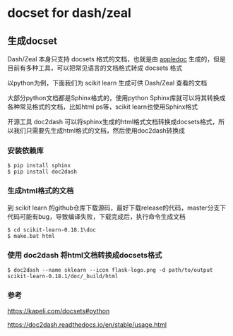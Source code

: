 # docset for dash/zeal



## 生成docset

Dash/Zeal 本身只支持 docsets 格式的文档，也就是由 [appledoc](http://gentlebytes.com/appledoc/) 生成的，但是目前有多种工具，可以把常见语言的文档格式转成 docsets 格式

以python为例，下面我们为 scikit learn 生成可供 Dash/Zeal 查看的文档

大部分python文档都是Sphinx格式的，使用python Sphinx库就可以将其转换成各种常见格式的文档，比如html ps等，scikit learn也使用Sphinx格式

开源工具 doc2dash 可以将sphinx生成的html格式文档转换成docsets格式，所以我们只需要先生成html格式的文档，然后使用doc2dash转换成



###  安装依赖库

```
$ pip install sphinx
$ pip install doc2dash
```



### 生成html格式的文档

到 scikit learn 的github仓库下载源码，最好下载release的代码，master分支下代码可能有bug，导致编译失败，下载完成后，执行命令生成文档

```shell
$ cd scikit-learn-0.18.1\doc
$ make.bat html
```



### 使用 doc2dash 将html文档转换成docsets格式

 ```shell
$ doc2dash --name sklearn --icon flask-logo.png -d path/to/output scikit-learn-0.18.1/doc/_build/html
 ```



### 参考

https://kapeli.com/docsets#python

https://doc2dash.readthedocs.io/en/stable/usage.html